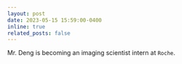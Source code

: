 ```yaml
---
layout: post
date: 2023-05-15 15:59:00-0400
inline: true
related_posts: false
---
```


Mr. Deng is becoming an imaging scientist intern at `Roche`.
